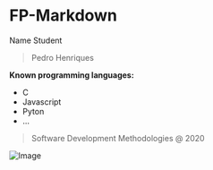 # **FP-Markdown**

Name Student
>Pedro Henriques

**Known programming languages:**
   - C
   - Javascript
   - Pyton
   - ...

>Software Development Methodologies @ 2020

![Image][1]

[1]: https://www.ipleiria.pt/wp-content/themes/ipleiria/img/logo_ipl_header.png
